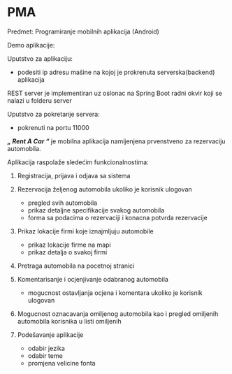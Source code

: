 # PMA

Predmet: Programiranje mobilnih aplikacija (Android)

Demo aplikacije:  

Uputstvo za aplikaciju:

- podesiti ip adresu mašine na kojoj je prokrenuta serverska(backend) aplikacija

REST server je implementiran uz oslonac na Spring Boot radni okvir koji se nalazi u folderu server

Uputstvo za pokretanje servera:

- pokrenuti na portu 11000

***„ Rent A Car “*** je mobilna aplikacija namijenjena prvenstveno za rezervaciju automobila.

Aplikacija raspolaže sledećim funkcionalnostima:

1. Registracija, prijava i odjava sa sistema
2. Rezervacija željenog automobila ukoliko je korisnik ulogovan

   - pregled svih automobila
   - prikaz detaljne specifikacije svakog automobila
   - forma sa podacima o rezervaciji i konacna potvrda rezervacije
   
3. Prikaz lokacije firmi koje iznajmljuju automobile

   - prikaz lokacije firme na mapi
   - prikaz detalja o svakoj firmi
   
4. Pretraga automobila na pocetnoj stranici
   
5. Komentarisanje i ocjenjivanje odabranog automobila

   - mogucnost ostavljanja ocjena i komentara ukoliko je korisnik
  ulogovan
  
6. Mogucnost oznacavanja omiljenog automobila kao i pregled omiljenih automobila korisnika u listi omiljenih

7. Podešavanje aplikacije

   - odabir jezika
   - odabir teme
   - promjena velicine fonta
